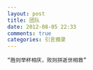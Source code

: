 ```yaml
---
layout: post
title: 团队
date: 2012-08-05 22:33
comments: true
categories: 引言摘录
---
```

`“胜则举杯相庆，败则拼逝世相救”`
